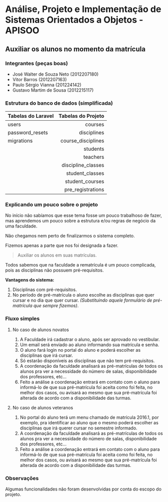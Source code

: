 # Análise, Projeto e Implementação de Sistemas Orientados a Objetos - APISOO
## Auxiliar os alunos no momento da matrícula

### Integrantes (peças boas)

* José Walter de Souza Neto (2012207180)
* Vitor Barros (2012207163)
* Paulo Sérgio Vianna (201224142)
* Gustavo Martim de Sousa (2012215117)

### Estrutura do banco de dados (simplificada)

| Tabelas do Laravel | Tabelas do Projeto |
| ------------------ | ------------------:|
| users              | courses            |
| password_resets    | disciplines        |
| migrations         | course_disciplines |
|                    | students           |
|                    | teachers           |
|                    | discipline_classes |
|                    | student_classes    |
|                    | student_courses    |
|                    | pre_registrations  |

### Explicando um pouco sobre o projeto

No início não sabíamos que esse tema fosse um pouco trabalhoso de fazer, mas aprendemos um pouco sobre a estrutura e/ou regras de negócio da uma faculdade.

Não chegamos nem perto de finalizarmos o sistema completo.

Fizemos apenas a parte que nos foi designada a fazer.

> Auxiliar os alunos em suas matrículas.

Todos sabemos que na faculdade a rematrícula é um pouco complicada, pois as disciplinas não possuem pré-requisitos.

**Vantagens do sistema:**

1. Disciplinas com pré-requisitos.
2. No período de pré-matrícula o aluno escolhe as disciplinas que quer cursar e no dia que quer cursar. *(Substituindo aquele formulário de pré-matrícula que sempre fizemos)*.

### Fluxo simples

1. No caso de alunos novatos

    1. A Faculdade irá cadastrar o aluno, após ser aprovado no vestibular.
    2. Um email será enviado ao aluno informando sua matrícula e senha.
    3. O aluno fará login no portal do aluno e poderá escolher as disciplinas que irá cursar.
    4. Só estarão disponíveis as disciplinas que não tem pré-requisitos.
    5. A coordenação da faculdade analisará as pré-matrículas de todos os alunos pra ver a necessidade do número de salas, disponibilidade dos professores, etc...
    6. Feito a análise a coordenação entrará em contato com o aluno para informá-lo de que sua pré-matrícula foi aceita como foi feita, no melhor dos casos, ou avisará ao mesmo que sua pré-matrícula foi alterada de acordo com a disponibilidade das turmas.

2. No caso de alunos veteranos

    1. No portal do aluno terá um menu chamado de matrícula 2016.1, por exemplo, pra identificar ao aluno que o mesmo poderá escolher as disciplinas que irá querer cursar no semestre informado.
    2. A coordenação da faculdade analisará as pré-matrículas de todos os alunos pra ver a necessidade do número de salas, disponibilidade dos professores, etc...
    3. Feito a análise a coordenação entrará em contato com o aluno para informá-lo de que sua pré-matrícula foi aceita como foi feita, no melhor dos casos, ou avisará ao mesmo que sua pré-matrícula foi alterada de acordo com a disponibilidade das turmas.

### Observações

Algumas funcionalidades não foram desenvolvidas por conta do escopo do projeto.